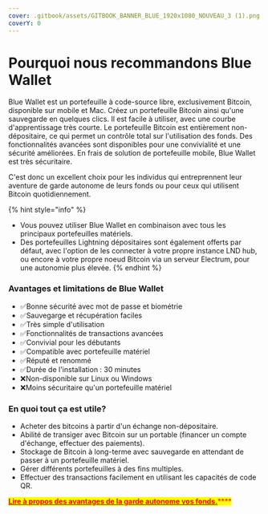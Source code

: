 ```yaml
---
cover: .gitbook/assets/GITBOOK_BANNER_BLUE_1920x1080_NOUVEAU_3 (1).png
coverY: 0
---
```


# Pourquoi nous recommandons Blue Wallet

Blue Wallet est un portefeuille à code-source libre, exclusivement Bitcoin, disponible sur mobile et Mac. Créez un portefeuille Bitcoin ainsi qu'une sauvegarde en quelques clics. Il est facile à utiliser, avec une courbe d'apprentissage très courte. Le portefeuille Bitcoin est entièrement non-dépositaire, ce qui permet un contrôle total sur l'utilisation des fonds. Des fonctionnalités avancées sont disponibles pour une convivialité et une sécurité améliorées. En frais de solution de portefeuille mobile, Blue Wallet est très sécuritaire.

C'est donc un excellent choix pour les individus qui entreprennent leur aventure de garde autonome de leurs fonds ou pour ceux qui utilisent Bitcoin quotidiennement.

{% hint style="info" %}
* Vous pouvez utiliser Blue Wallet en combinaison avec tous les principaux portefeuilles matériels.
* Des portefeuilles Lightning dépositaires sont également offerts par défaut, avec l'option de les connecter à votre propre instance LND hub, ou encore à votre propre noeud Bitcoin via un serveur Electrum, pour une autonomie plus élevée.
{% endhint %}

### Avantages et limitations de Blue Wallet

* ✅Bonne sécurité avec mot de passe et biométrie
* ✅Sauvegarge et récupération faciles
* ✅Très simple d'utilisation
* ✅Fonctionnalités de transactions avancées
* ✅Convivial pour les débutants
* ✅Compatible avec portefeuille matériel
* ✅Réputé et renommé
* ✅Durée de l'installation : 30 minutes
* ❌Non-disponible sur Linux ou Windows
* ❌Moins sécuritaire qu'un portefeuille matériel

### En quoi tout ça est utile?

* Acheter des bitcoins à partir d'un échange non-dépositaire.
* Abilité de transiger avec Bitcoin sur un portable (financer un compte d'échange, effectuer des paiements).
* Stockage de Bitcoin à long-terme avec sauvegarde en attendant de passer à un portefeuille matériel.
* Gérer différents portefeuilles à des fins multiples.
* Effectuer des transactions facilement en utilisant les capacités de code QR.

[<mark style="color:red;">**Lire à propos des avantages de la garde autonome vos fonds.**</mark>](https://medium.com/bull-bitcoin/lunicit%C3%A9-de-bitcoin-apporte-un-nouveau-paradigme-de-propri%C3%A9t%C3%A9-4df5790e8106)<mark style="color:red;">****</mark>
